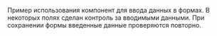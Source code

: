 Пример использования компонент для ввода данных в формах. В некоторых полях сделан контроль за вводимыми данными. При сохранении формы введенные данные проверяются повторно.